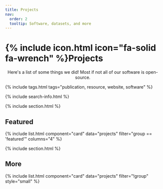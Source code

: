 ```yaml
---
title: Projects
nav:
  order: 2
  tooltip: Software, datasets, and more
---
```


# {% include icon.html icon="fa-solid fa-wrench" %}Projects

<div style="text-align: center;">
Here's a list of some things we did! Most if not all of our software is open-source.
</div>

{% include tags.html tags="publication, resource, website, software" %}

{% include search-info.html %}

{% include section.html %}

## Featured

{% include list.html component="card" data="projects" filter="group == 'featured'" columns="4" %}

{% include section.html %}

## More

{% include list.html component="card" data="projects" filter="!group" style="small" %}
